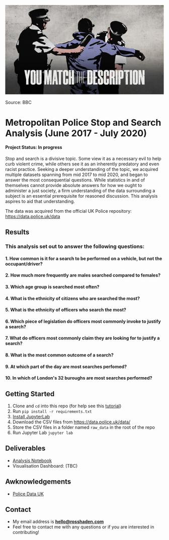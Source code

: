 ![header](./images/header.png)

Source: BBC 

# Metropolitan Police Stop and Search Analysis (June 2017 - July 2020)

#### Project Status: In progress

Stop and search is a divisive topic. Some view it as a necessary evil to help curb violent crime, while others see it as an inherently predatory and even racist practice. Seeking a deeper understanding of the topic, we acquired multiple datasets spanning from mid 2017 to mid 2020, and began to answer the most consequential questions. While statistics in and of themselves cannot provide absolute answers for how we ought to administer a just society, a firm understanding of the data surrounding a subject is an essential prerequisite for reasoned discussion. This analysis aspires to aid that understanding.

The data was acquired from the official UK Police repository: https://data.police.uk/data

## Results

### This analysis set out to answer the following questions: 

#### 1. How common is it for a search to be performed on a vehicle, but not the occupant/driver? 

#### 2. How much more frequently are males searched compared to females?

#### 3. Which age group is searched most often?

#### 4. What is the ethnicity of citizens who are searched the most?

#### 5. What is the ethnicity of officers who search the most? 

#### 6. Which piece of legislation do officers most commonly invoke to justify a search? 

#### 7. What do officers most commonly claim they are looking for to justify a search? 

#### 8. What is the most common outcome of a search?

#### 9. At which part of the day are most searches perfomed? 

#### 10. In which of London's 32 buroughs are most searches performed?

## Getting Started
1. Clone and `cd` into this repo (for help see this [tutorial](https://help.github.com/articles/cloning-a-repository/))
2. Run `pip install -r requirements.txt`
4. [Install JupyterLab](https://jupyter.org/install)
5. Download the CSV files from https://data.police.uk/data/
6. Store the CSV files in a folder named `raw_data` in the root of the repo
7. Run Jupyter Lab `jupyter lab`

## Deliverables
* [Analysis Notebook](https://github.com/rosshaden/Metropolitan-Police-Stop-and-Search-Analysis/blob/master/analysis.ipynb)
* Visualisation Dashboard: (TBC)

## Awknowledgements
* [Police Data UK](https://data.police.uk/data/)

## Contact
* My email address is <b>hello@rosshaden.com</b>
* Feel free to contact me with any questions or if you are interested in contributing!
